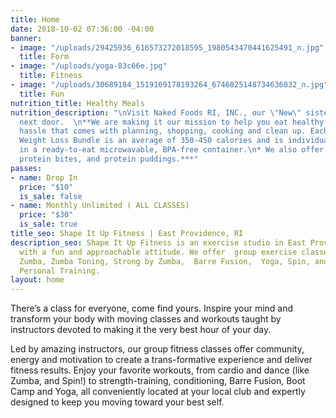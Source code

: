 ```yaml
---
title: Home
date: 2018-10-02 07:36:00 -04:00
banner:
- image: "/uploads/29425936_616573272018595_1980543470441625491_n.jpg"
  title: Form
- image: "/uploads/yoga-83c66e.jpg"
  title: Fitness
- image: "/uploads/30689184_1519169178193264_6746825148734636032_n.jpg"
  title: Fun
nutrition_title: Healthy Meals
nutrition_description: "\nVisit Naked Foods RI, INC., our \"New\" sister Club--right
  next door.  \n**We are making it our mission to help you eat healthy without the
  hassle that comes with planning, shopping, cooking and clean up. Each meal in our
  Weight Loss Bundle is an average of 350-450 calories and is individually packaged
  in a ready-to-eat microwavable, BPA-free container.\n* We also offer protein muffins,
  protein bites, and protein puddings.***"
passes:
- name: Drop In
  price: "$10"
  is_sale: false
- name: Monthly Unlimited ( ALL CLASSES)
  price: "$30"
  is_sale: true
title_seo: Shape It Up Fitness | East Providence, RI
description_seo: Shape It Up Fitness is an exercise studio in East Providence, RI,
  with a fun and approachable attitude. We offer  group exercise classes, including
  Zumba, Zumba Toning, Strong by Zumba,  Barre Fusion,  Yoga, Spin, and Small Group
  Personal Training.
layout: home
---
```



There’s a class for everyone, come find yours. Inspire your mind and transform your body with moving classes and workouts taught by instructors devoted to making it the very best hour of your day.

Led by amazing instructors, our group fitness classes offer community, energy and motivation to create a trans-formative experience and deliver fitness results. Enjoy your favorite workouts, from cardio and dance (like Zumba, and Spin!) to strength-training, conditioning, Barre Fusion, Boot Camp and Yoga, all conveniently located at your local club and expertly designed to keep you moving toward your best self. 